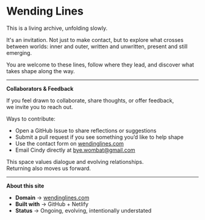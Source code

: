
# Wending Lines

This is a living archive, unfolding slowly.

It's an invitation. Not just to make contact, but to explore what crosses between worlds: inner and outer, written and unwritten, present and still emerging.

You are welcome to these lines, follow where they lead, and discover what takes shape along the way.

---

**Collaborators & Feedback**

If you feel drawn to collaborate, share thoughts, or offer feedback,  
we invite you to reach out.

Ways to contribute:
- Open a GitHub Issue to share reflections or suggestions  
- Submit a pull request if you see something you’d like to help shape  
- Use the contact form on [wendinglines.com](https://wendinglines.com)  
- Email Cindy directly at bye.wombat@gmail.com

This space values dialogue and evolving relationships.  
Returning also moves us forward.

---

**About this site**

- **Domain** → [wendinglines.com](https://wendinglines.com)  
- **Built with** → GitHub + Netlify  
- **Status** → Ongoing, evolving, intentionally understated

